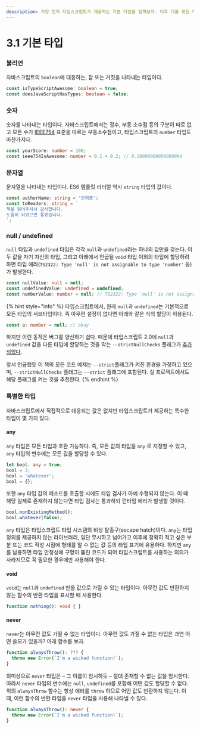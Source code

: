```yaml
---
description: 가장 먼저 타입스크립트가 제공하는 기본 타입을 살펴보자. 이후 다룰 모든 타입은 이 기본 타입들로부터 파생된다.
---
```


# 3.1 기본 타입

### **불리언**

자바스크립트의 `boolean`에 대응하는, 참 또는 거짓을 나타내는 타입이다.

```typescript
const isTypeScriptAwesome: boolean = true;
const doesJavaScriptHasTypes: boolean = false;
```

### **숫자**

숫자를 나타내는 타입이다. 자바스크립트에서는 정수, 부동 소수점 등의 구분이 따로 없고 모든 수가 [IEEE754](https://ko.wikipedia.org/wiki/IEEE_754) 표준을 따르는 부동소수점이고, 타입스크립트의 `number` 타입도 마찬가지다.

```typescript
const yourScore: number = 100;
const ieee754IsAwesome: number = 0.1 + 0.2; // 0.30000000000000004
```

### **문자열**

문자열을 나타내는 타입이다. ES6 템플릿 리터럴 역시 `string` 타입의 값이다.

```typescript
const authorName: string = '안희종';
const toReaders: string = `
책을 읽어주셔서 감사합니다.
도움이 되었으면 좋겠습니다.
`;
```

### **null / undefined**

`null` 타입과 `undefined` 타입은 각각 `null`과 `undefined`라는 하나의 값만을 갖는다. 이 두 값을 자기 자신의 타입, 그리고 아래에서 언급될 `void` 타입 이외의 타입에 할당하려 하면 타입 에러\(`TS2322: Type 'null' is not assignable to type 'number'` 등\)가 발생한다. 

```typescript
const nullValue: null = null;
const undefinedValue: undefined = undefined;
const numberValue: number = null; // TS2322: Type 'null' is not assignable to type 'number'
```

{% hint style="info" %}
타입스크립트에서, 원래 `null`과 `undefined`는 기본적으로 모든 타입의 서브타입이다. 즉 아무런 설정이 없다면 아래와 같은 식의 할당이 허용된다.

```typescript
const a: number = null; // okay
```

하지만 이런 동작은 버그를 양산하기 쉽다. 때문에 타입스크립트 2.0에 `null`과 `undefined` 값을 다른 타입에 할당하는 것을 막는  `--strictNullChecks` 플래그가 [추가되었다](https://www.typescriptlang.org/docs/handbook/release-notes/typescript-2-0.html#--strictnullchecks).

앞서 언급했듯 이 책의 모든 코드 예제는 `--strict`플래그가 켜진 환경을 가정하고 있으며, `--strictNullChecks` 플래그는 `--strict` 플래그에 포함된다. 실 프로젝트에서도 해당 플래그를 켜는 것을 추천한다.
{% endhint %}

### **특별한 타입**

자바스크립트에서 직접적으로 대응되는 값은 없지만 타입스크립트가 제공하는 특수한 타입이 몇 가지 있다.

#### **any**

`any` 타입은 모든 타입과 호환 가능하다. 즉, 모든 값의 타입을 `any` 로 지정할 수 있고, `any` 타입의 변수에는 모든 값을 할당할 수 있다.

```typescript
let bool: any = true;
bool = 3;
bool = 'whatever';
bool = {};
```

또한 `any` 타입 값의 메소드를 호출할 시에도 타입 검사가 아예 수행되지 않는다. 이 때 해당 실제로 존재하지 않는다면 타입 검사는 통과하되 런타임 에러가 발생할 것이다.

```typescript
bool.nonExistingMethod();
bool.whatever(false);
```

`any` 타입은 타입스크립트 타입 시스템의 비상 탈출구\(escape hatch\)이다. `any`는 타입 정의를 제공하지 않는 라이브러리, 일단 무시하고 넘어가고 이후에 정확히 적고 싶은 부분 또는 코드 작성 시점에 형태를 알 수 없는 값 등의 타입 표기에 유용하다. 하지만 `any`를 남용하면 타입 안정성에 구멍이 뚫린 코드가 되어 타입스크립트를 사용하는 의의가 사라지므로 꼭 필요한 경우에만 사용해야 한다.

#### **void**

`void`는 `null`과 `undefined` 만을 값으로 가질 수 있는 타입이다. 아무런 값도 반환하지 않는 함수의 반환 타입을 표시할 때 사용한다.

```typescript
function nothing(): void { }
```

#### **never**

`never`는 아무런 값도 가질 수 없는 타입이다. 아무런 값도 가질 수 없는 타입은 과연 어떤 쓸모가 있을까? 아래 함수를 보자.

```typescript
function alwaysThrow(): ??? {
  throw new Error(`I'm a wicked function!`);
}
```

의미상으로 `never` 타입은 – 그 이름이 암시하듯 – 절대 존재할 수 없는 값을 암시한다. 따라서 `never` 타입의 변수에는 `null`, `undefined`를 포함해 어떤 값도 할당할 수 없다. 위의 `alwaysThrow` 함수는 항상 에러를 `throw` 하므로 어떤 값도 반환하지 않는다. 이 때, 이런 함수의 반환 타입을 `never` 타입을 사용해 나타낼 수 있다.

```typescript
function alwaysThrow(): never {
  throw new Error(`I'm a wicked function!`);
}
```

